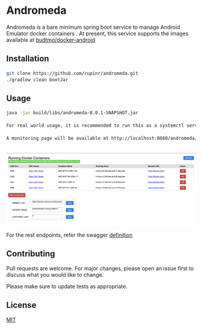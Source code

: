 # Andromeda

Andromeda is a bare minimum spring boot service to manage Android Emulator docker containers .
At present, this service supports the images available at [budtmo/docker-android](https://github.com/budtmo/docker-android)


## Installation


```bash
git clone https://github.com/rupinr/andromeda.git
./gradlew clean bootJar

```

## Usage

```bash
java -jar build/libs/andromeda-0.0.1-SNAPSHOT.jar 

For real world usage, it is recommended to run this as a systemctl service.

A monitoring page will be available at http://localhost:8080/andromeda/index.html
 
```
![Monitoring Page](https://github.com/rupinr/andromeda/blob/master/docs/screenshot.png)



For the rest endpoints, refer the swagger [definition](https://app.swaggerhub.com/apis-docs/rupinr/andromeda/0.1#/)



## Contributing
Pull requests are welcome. For major changes, please open an issue first to discuss what you would like to change.

Please make sure to update tests as appropriate.

## License
[MIT](https://choosealicense.com/licenses/mit/)
